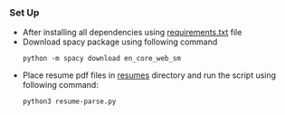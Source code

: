 ### Set Up
- After installing all dependencies using [requirements.txt](../README.md) file
- Download spacy package using following command
    ```
    python -m spacy download en_core_web_sm
    ```
- Place resume pdf files in [resumes](/Resume-Parsing/resumes/) directory and run the script using following command:
    ```
    python3 resume-parse.py
    ```
